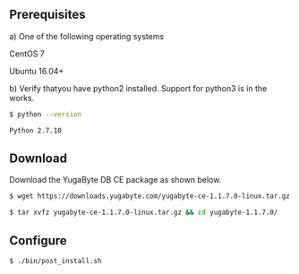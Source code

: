 ## Prerequisites

a) One of the following operating systems

<i class="icon-centos"></i> CentOS 7 

<i class="icon-ubuntu"></i> Ubuntu 16.04+

b) Verify thatyou have python2 installed. Support for python3 is in the works.

```{.sh .copy .separator-dollar}
$ python --version
```
```sh
Python 2.7.10
```

## Download

Download the YugaByte DB CE package as shown below.


```{.sh .copy .separator-dollar}
$ wget https://downloads.yugabyte.com/yugabyte-ce-1.1.7.0-linux.tar.gz
```
```{.sh .copy .separator-dollar}
$ tar xvfz yugabyte-ce-1.1.7.0-linux.tar.gz && cd yugabyte-1.1.7.0/
```

## Configure

```{.sh .copy .separator-dollar}
$ ./bin/post_install.sh
```
